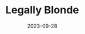 ---
title: Legally Blonde
Theatre: Alhambra Theatre & Dining
Venue: Alhambra Theatre
date: 2023-09-28
opening_date: 2023-09-28
closing_date: 2023-11-05
showtimes:
- 2023-09-28 17:30:00
- 2023-09-29 17:30:00
- 2023-09-30 12:00:00
- 2023-10-01 12:00:00
- 2023-10-01 17:30:00
- 2023-10-03 17:30:00
- 2023-10-04 17:30:00
- 2023-10-05 17:30:00
- 2023-10-06 17:30:00
- 2023-10-07 12:00:00
- 2023-10-07 17:30:00
- 2023-10-08 12:00:00
- 2023-10-08 17:30:00
- 2023-10-10 17:30:00
- 2023-10-11 17:30:00
- 2023-10-12 17:30:00
- 2023-10-13 17:30:00
- 2023-10-14 12:00:00
- 2023-10-14 17:30:00
- 2023-10-15 12:00:00
- 2023-10-15 17:30:00
- 2023-10-17 17:30:00
- 2023-10-18 17:30:00
- 2023-10-19 17:30:00
- 2023-10-20 17:30:00
- 2023-10-21 12:00:00
- 2023-10-21 17:30:00
- 2023-10-22 12:00:00
- 2023-10-22 17:30:00
- 2023-10-24 17:30:00
- 2023-10-25 17:30:00
- 2023-10-26 17:30:00
- 2023-10-27 17:30:00
- 2023-10-28 12:00:00
- 2023-10-28 17:30:00
- 2023-10-29 12:00:00
- 2023-10-29 17:30:00
- 2023-10-31 17:30:00
- 2023-11-01 17:30:00
- 2023-11-02 17:30:00
- 2023-11-03 17:30:00
- 2023-11-04 12:00:00
- 2023-11-04 17:30:00
- 2023-11-05 12:00:00
- 2023-11-05 17:30:00
featured_image: 2023-Legally-Blonde.webp
featured_image_alt: 
featured_image_caption: Graphic for Legally Blonde
featured_image_attr: Alhambra Theatre & Dining
featured_image_attr_link: 
playbill:
Website: 
Tickets: https://sales.alhambrajax.com/100/tickets.shows.html?playID=1429&code=jaxplays
show_details: 
cast:
- Elle Woods: Victoria Vagasy
- Emmett Forrest: Adam Fields
- Paulette Buonofuonte: Katie Nettle
- Professor Callahan: Jonathan Van Dyke
- Warner Huntington III: Corey McKinney
- Vivienne Kensington: Ellie Roddy
- Margot: Erin Leigh Knowles
- Serena: Arrione Magee
- Pilar: Kate Jarecki
- Brooke Wyndham/ Courtney/ Whitney: Sarrah Middough
- Enid Hoops: Abigail Gordiany
- Store Manager/ Student/ Judge: Chelsea Lucas
- Student/ Court Stenographer: Kylie Giliberto
- DA Joyce Reily/ Salesperson/ Student Kate: Brooklyn Klekamp
- Aaron: Jonathan Crawford
- Grandmaster Chad/ Kyle: Anthony Mincey, II
- Carlos/ Lowell/ Kiki: Logan Farley
- Nikos/ Sundeep Agrawal Padamadan: Sean Rodrigo Royal
- Prorzheimer/ Prison Guard: Joshua Abbott
- Elle's Dad/ Winthrop/ Dewey/ TV Reporter: Alec Hadden
- Cashier/ Leilani/ Becky/ Chutney: Nayda Marie Baez
- Elle's Mom: Kelsey Martin
- Bruiser: Luna
- Rufus: Buckshot
- Ezra (Elle's Mom's Dog): Ezra 
- Ensemble:
  - Erin Leigh Knowles
  - Arrione Magee
  - Kate Jarecki
  - Chelsea Lucas
  - Jonathan Crawford
  - Anthony Mincey, II
  - Logan Farley
  - Sean Rodrigo Royal
  - Joshua Abbott
  - Alec Hadden
- Delta Nu:
  - Abigail Gordiany
  - Chelsea Lucas
  - Kylie Giliberto
  - Brooklyn Klekamp
understudies:
- Elle Woods: Kylie Giliberto
- Emmett Forrest: Jonathan Crawford
- Warner Huntington III: Jonathan Crawford
- Professor Callahan: Alec Hadden
- Paulette Buonofuonte: Erin Leigh Knowles
- Pilar: Arrione Magee
- Serena: Kate Jarecki
- DA Joyce Riley: Nayda Marie Baez
- Enid Hoops: Nayda Marie Baez
- Margot: Nayda Marie Baez
- Brooke Wyndham: Nayda Marie Baez
crew:
- Executive Producer: Tod Booth
- Vice President of Production/ Director: Shain Stroff
- Musical Director: Cathy Murphy Giddens
- Production Manager/ Choreographer: Erick Ariel Sureda
- Assistant Production Manager: Mel Nash
- Company Manager: Lisa Valdini Booth
- Lighting Designer: Matthew Imhoff
- Lighting Tech Assistant: Chad Conley
- Projection Design: Shain Stroff
- Main Electrics/ Lighting Support: Johnny Pettegrew
- Costume Designer:
  - Camala Pitts
  - Dorinda Quiles
- Wardrobe Crew: 
  - Layla Thurman
  - Allie Kangas
  - Delaney Merritt
  - Theresa Harrell
- Wig Design: 
  - Layla Thurman
  - Patty Pitts
- Set Design Team:
  - David Dionne
  - Ian Black
- Dance Captain: Jonathan Crawford
- Shop Foreman: Robert W. Rupp
- Sound Designer: Eric Sullivan
- Sound Technician: Brianna Donawa
- Property Master: Patti Eyler
- Production Crew:
  - Sarah Brace
  - Kolby James
  - Natalie Drake
- Dog Trainer: Kelsey Martin
orchestra:
---